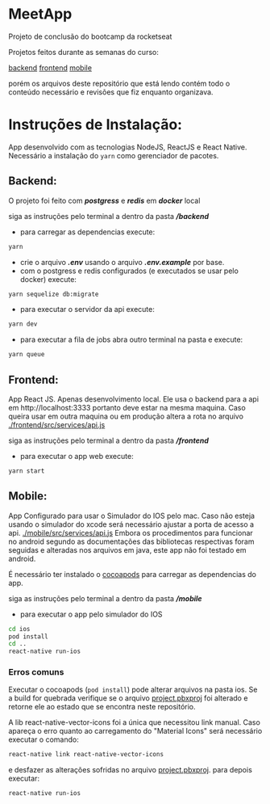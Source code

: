 # MeetApp
Projeto de conclusão do bootcamp da rocketseat

Projetos feitos durante as semanas do curso:

[backend](https://github.com/nennogabriel/rsbcMeetapp)
[frontend](https://github.com/nennogabriel/rsbcMeetappWeb)
[mobile](https://github.com/nennogabriel/rsbcMeetappMobile)

porém os arquivos deste repositório que está lendo contém todo o conteúdo necessário e revisões que fiz enquanto organizava.

# Instruções de Instalação:

App desenvolvido com as tecnologias NodeJS, ReactJS e React Native.
Necessário a instalação do `yarn` como gerenciador de pacotes.

## Backend:
O projeto foi feito com ***postgress*** e ***redis*** em ***docker*** local

siga as instruções pelo terminal a dentro da pasta ***/backend***

  - para carregar as dependencias execute:
  ```bash
  yarn
  ```
  - crie o arquivo ***.env*** usando o arquivo ***.env.example*** por base.
  - com o postgress e redis configurados (e executados se usar pelo docker) execute:
  ```bash
  yarn sequelize db:migrate
  ```
  - para executar o servidor da api execute:
  ```bash
  yarn dev
  ```
  - para executar a fila de jobs abra outro terminal na pasta e execute:
  ```bash
  yarn queue
  ```

## Frontend:
App React JS. Apenas desenvolvimento local. Ele usa o backend para a api em http://localhost:3333 portanto deve estar na mesma maquina. Caso queira usar em outra maquina ou em produção altera a rota no arquivo [./frontend/src/services/api.js](./frontend/src/services/api.js)

siga as instruções pelo terminal a dentro da pasta ***/frontend***

  - para executar o app web execute:
  ```bash
  yarn start
  ```

## Mobile:
App Configurado para usar o Simulador do IOS pelo mac. Caso não esteja usando o simulador do xcode será necessário ajustar a porta de acesso a api. [./mobile/src/services/api.js](./mobile/src/services/api.js)
Embora os procedimentos para funcionar no android segundo as documentações das bibliotecas respectivas foram seguidas e alteradas nos arquivos em java, este app não foi testado em android.

É necessário ter instalado o [cocoapods](https://cocoapods.org/) para carregar as dependencias do app.

siga as instruções pelo terminal a dentro da pasta ***/mobile***


  - para executar o app pelo simulador do IOS
  ```bash
  cd ios
  pod install
  cd ..
  react-native run-ios
  ```

### Erros comuns
Executar o cocoapods (`pod install`) pode alterar arquivos na pasta ios. Se a build for quebrada verifique se o arquivo [project.pbxproj](./mobile/ios/mobile.xcodeproj/project.pbxproj) foi alterado e retorne ele ao estado que se encontra neste repositório.

A lib react-native-vector-icons foi a única que necessitou link manual. Caso apareça o erro quanto ao carregamento do "Material Icons" será necessário executar o comando:
```bash
react-native link react-native-vector-icons
```
e desfazer as alterações sofridas no arquivo [project.pbxproj](./mobile/ios/mobile.xcodeproj/project.pbxproj). para depois executar:
```bash
react-native run-ios
```






